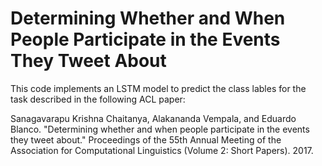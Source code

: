 # Determining Whether and When People Participate in the Events They Tweet About

This code implements an LSTM model to predict the class lables for the task described in the following ACL paper:

Sanagavarapu Krishna Chaitanya, Alakananda Vempala, and Eduardo Blanco. "Determining whether and when people participate in the events they tweet about." Proceedings of the 55th Annual Meeting of the Association for Computational Linguistics (Volume 2: Short Papers). 2017.


